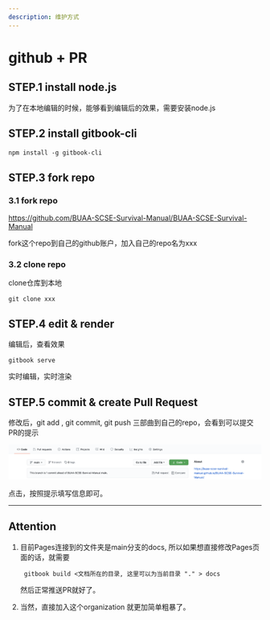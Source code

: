 ```yaml
---
description: 维护方式
---
```


# github + PR


## STEP.1 install node.js

为了在本地编辑的时候，能够看到编辑后的效果，需要安装node.js

## STEP.2 install gitbook-cli

```shell
npm install -g gitbook-cli
```


## STEP.3 fork repo

### 3.1 fork repo

https://github.com/BUAA-SCSE-Survival-Manual/BUAA-SCSE-Survival-Manual

fork这个repo到自己的github账户，加入自己的repo名为xxx


### 3.2 clone repo 

clone仓库到本地

```shell
git clone xxx
```

## STEP.4 edit & render

编辑后，查看效果

```shell
gitbook serve
```

实时编辑，实时渲染

## STEP.5 commit & create Pull Request

修改后，git add , git commit, git push 三部曲到自己的repo，会看到可以提交PR的提示

![click_pr](.gitbook/assets/img_click_pr.png)

点击，按照提示填写信息即可。

---

## Attention
1. 目前Pages连接到的文件夹是main分支的docs, 所以如果想直接修改Pages页面的话，就需要
   ```shell
    gitbook build <文档所在的目录, 这里可以为当前目录 "." > docs
   ```
   然后正常推送PR就好了。

2. 当然，直接加入这个organization 就更加简单粗暴了。



